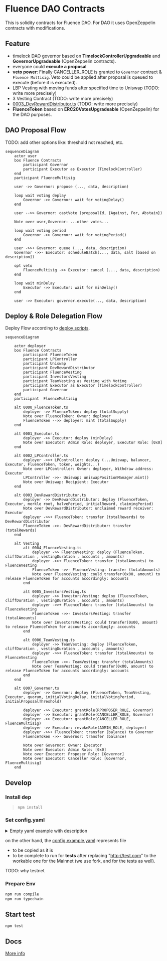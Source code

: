 # Fluence DAO Contracts

This is solidity contracts for Fluence DAO. For DAO it uses OpenZeppelin contracts with modifications.

## Feature
- timelock DAO governor based on **TimelockControllerUpgradeable** and **GovernorUpgradeable** (OpenZeppelin contracts).
- everyone could **execute a proposal**
- **veto power**: Finally CANCELLER_ROLE is granted to `Governor` contract & `Fluence Multisig`. Veto could be applied after proposal is queued to execute (before it is executed).
- LBP Vesting with moving funds after specified time to Uniswap (TODO: write more precisely)
- 3 Vesting Contract (TODO: write more precisely) 
- [0003_DevRewardDistributor.ts](deploy%2F0003_DevRewardDistributor.ts) (TODO: write more precisely)
- **FluenceToken** based on **ERC20VotesUpgradeable** (OpenZeppelin) for the DAO purposes.

## DAO Proposal Flow

TODO: add other options like: threshold not reached, etc.
```mermaid
sequenceDiagram
    actor user
    box Fluence Contracts
        participant Governor
        participant Executor as Executor (TimelockController)
    end
    participant FluenceMultisig
    
    user ->> Governor: propose (..., data, description)
    
    loop wait voting deplay
        Governor ->> Governor: wait for votingDelay()
    end
    
    user -->> Governor: castVote (proposalId, {Against, For, Abstain})
    
    Note over user,Governor: ...other votes...
    
    loop wait voting period
        Governor ->> Governor: wait for votingPeriod()
    end
    
    user ->>+ Governor: queue (..., data, description)
    Governor ->>- Executor: scheduleBatch(..., data, salt [based on description])
    
    opt veto
        FluenceMultisig ->> Executor: cancel (..., data, description)
    end
    
    loop wait minDelay
        Executor ->> Executor: wait for minDelay()
    end
    
    user ->> Executor: governor.execute(..., data, description)
```

## Deploy & Role Delegation Flow
Deploy Flow according to [deploy scripts](deploy).

```mermaid
sequenceDiagram
    
    actor deployer
    box Fluence Contracts
        participant FluenceToken
        participant LPController
        participant Uniswap
        participant DevRewardDistributor
        participant FluenceVesting
        participant InvestorsVesting
        participant TeamVesting as Vesting with Voting
        participant Executor as Executor (TimelockController)
        participant Governor
    end
    participant  FluenceMultisig
    
    alt 0000_FluenceToken.ts
        deployer ->> FluenceToken: deploy (totalSupply)
        Note over FluenceToken: Owner: deployer
        FluenceToken -->> deployer: mint (totalSupply)
    end
    
    alt 0001_Executor.ts
        deployer ->> Executor: deploy (minDelay)
        Note over Executor: Admin Role: deployer, Executor Role: [0x0]
    end
        
    alt 0002_LPController.ts
        deployer ->>+ LPController: deploy (...Uniswap, balancer, Executor, FluenceToken, token, weights...)
        Note over LPController: Owner: deployer, Withdraw address: Executor
        LPController ->>- Uniswap: uniswapPositionManager.mint() 
        Note over Uniswap: Recipient: Executor
    end
    
    alt 0003_DevRewardDistributor.ts
        deployer ->> DevRewardDistributor: deploy (FluenceToken, Executor, merkle root, halvePeriod, initialReward, claimingPeriod)
        Note over DevRewardDistributor: unclaimed reward receiver: Executor
        deployer ->>+ FluenceToken: transfer (totalRewards) to DevRewardDistributor
        FluenceToken ->>- DevRewardDistributor: transfer (totalRewards)
    end
    
    alt Vesting
        alt 0004_FluenceVesting.ts
            deployer ->> FluenceVesting: deploy (FluenceToken, cliffDuration , vestingDuration , accounts , amounts)
            deployer ->>+ FluenceToken: transfer (totalAmounts) to FluenceVesting
            FluenceToken ->>- FluenceVesting: transfer (totalAmounts)
            Note over FluenceVesting: could transfer(0x00, amount) to release FluenceToken for accounts accordingly: accounts
        end
        
        alt 0005_InvestorsVesting.ts
            deployer ->> InvestorsVesting: deploy (FluenceToken, cliffDuration , vestingDuration , accounts , amounts)
            deployer ->>+ FluenceToken: transfer (totalAmounts) to FluenceVesting
            FluenceToken ->>- InvestorsVesting: transfer (totalAmounts)
            Note over InvestorsVesting: could transfer(0x00, amount) to release FluenceToken for accounts accordingly: accounts
        end
        
        alt 0006_TeamVesting.ts
            deployer ->> TeamVesting: deploy (FluenceToken, cliffDuration , vestingDuration , accounts , amounts)
            deployer ->>+ FluenceToken: transfer (totalAmounts) to FluenceVesting
            FluenceToken ->>- TeamVesting: transfer (totalAmounts)
            Note over TeamVesting: could transfer(0x00, amount) to release FluenceToken for accounts accordingly: accounts
        end
    end
    
    alt 0007_Governor.ts
        deployer ->> Governor: deploy (FluenceToken, TeamVesting, Executor, quorum, initialVotingDelay, initialVotingPeriod, initialProposalThreshold)
        
        deployer ->> Executor: grantRole(RPROPOSER_ROLE, Governor)
        deployer ->> Executor: grantRole(CANCELLER_ROLE, Governor)
        deployer ->> Executor: grantRole(CANCELLER_ROLE, FluenceMultisig)
        deployer ->> Executor: revokeRole(ADMIN_ROLE, deployer)
        deployer ->>+ FluenceToken: transfer (balance) to Governor
        FluenceToken ->>- Governor: transfer (balance)
        
        Note over Governor: Owner: Executor
        Note over Executor: Admin Role: [0x0]
        Note over Executor: Proposer Role: [Governor]
        Note over Executor: Canceller Role: [Governor, FluenceMultisig]
    end
```

## Develop

### Install dep

> `npm install`

### Set config.yaml 
<details>
  <summary>Empty yaml example with description</summary>
    ```yaml
    networks:
      etherscanApiKey: {etherscan key}
      repotGas: true
      testnet:
        url:  {testnet eth node url}
        privateKey: {private key for testnet}
    
      mainnet:
        url:  {mainnet eth node url}
        privateKey: {private key for mainnet}
    
    deployment:
      contracts:
        usdToken: {usd token address}
        balancerLBPFactory: {balancer LBP factory address}
        uniswapFactory: {uniwap factory address}
        balancerVault: {balancer vault address}
    
      pool:
        lbpPoolDurationDays: {days duration of lbp}
        swapFeePercentage: {fee for lbp swap}
        flt:
          weight: {start weight}
          endWeight: {end weight}
          initialAmount: {initial amount}
        usd:
        weight: {start weight}
          endWeight: {end weight}
          initialAmount: {initial amount}
    
      token:
        totalSupply: {DAO total token supply}
    
      executor:
        delayDays: {delay from success proposal to execution}
    
      devRewardDistributor:
        merkleRoot: {reward from merkle reward tree}
        initialReward: {initial reward}
        totalRewards: {total reward of all users}
        halvePeriodMonths: {reward halve period}
        claimingPeriodMonths: {claim period in months}
    
      investorsVesting:
        cliffDurationMonths: 1
        vestingDurationMonths: 1
        csvFile: {csv file with investors addresses and tokens}
    
      fluenceVesting:
        cliffDurationMonths: 1
        vestingDurationMonths: 1
        account: {fluence account}
        amount: 10
    
      teamVesting:
        cliffDurationMonths: 1
        vestingDurationMonths: 1
        csvFile: {csv file with team members addresses and tokens}
    
      governor:
        votingDelayDays: {delay from create voting to start voting}
        votingPeriodDays: {voting period for proposals}
        proposalThreshold: {min token for creating proposal}
    ```
</details>

on the other hand, the [config.example.yaml](config.example.yaml) represents file 
- to be copied as it is
- to be complete to run for **tests** after replacing "http://test.com" to the workable one for the Mainnet (we use fork, and for the tests as well).

TODO: why testnet

### Prepare Env

```bash
npm run compile
npm run typechain
```

## Start test

`npm test`

## Docs

[More info](https://github.com/fluencelabs/dao/contracts/DOC.md)
